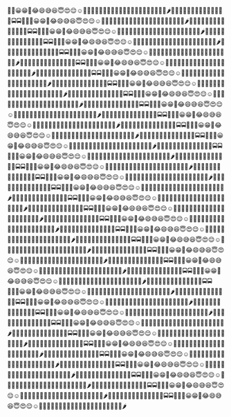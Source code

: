 😀😁🤣😂😄😅😆😇😍😌☺️🙂🙂🙂😒😏🤠🤡😳😡😔🐶🐱🐭🦅🙊🐯🙈🐴🐝🐁🐖🌶🥔🍠🍠🥞🧀🍕🍳🤾‍♀️🚴🥇🥈🚐🚐🚍🚍🚉😀😁🤣😂😄😅😆😇😍😌☺️🙂🙂🙂😒😏🤠🤡😳😡😔🐶🐱🐭🦅🙊🐯🙈🐴🐝🐁🐖🌶🥔🍠🍠🥞🧀🍕🍳🤾‍♀️🚴🥇🥈🚐🚐🚍🚍🚉😀😁🤣😂😄😅😆😇😍😌☺️🙂🙂🙂😒😏🤠🤡😳😡😔🐶🐱🐭🦅🙊🐯🙈🐴🐝🐁🐖🌶🥔🍠🍠🥞🧀🍕🍳🤾‍♀️🚴🥇🥈🚐🚐🚍🚍🚉😀😁🤣😂😄😅😆😇😍😌☺️🙂🙂🙂😒😏🤠🤡😳😡😔🐶🐱🐭🦅🙊🐯🙈🐴🐝🐁🐖🌶🥔🍠🍠🥞🧀🍕🍳🤾‍♀️🚴🥇🥈🚐🚐🚍🚍🚉😀😁🤣😂😄😅😆😇😍😌☺️🙂🙂🙂😒😏🤠🤡😳😡😔🐶🐱🐭🦅🙊🐯🙈🐴🐝🐁🐖🌶🥔🍠🍠🥞🧀🍕🍳🤾‍♀️🚴🥇🥈🚐🚐🚍🚍🚉😀😁🤣😂😄😅😆😇😍😌☺️🙂🙂🙂😒😏🤠🤡😳😡😔🐶🐱🐭🦅🙊🐯🙈🐴🐝🐁🐖🌶🥔🍠🍠🥞🧀🍕🍳🤾‍♀️🚴🥇🥈🚐🚐🚍🚍🚉😀😁🤣😂😄😅😆😇😍😌☺️🙂🙂🙂😒😏🤠🤡😳😡😔🐶🐱🐭🦅🙊🐯🙈🐴🐝🐁🐖🌶🥔🍠🍠🥞🧀🍕🍳🤾‍♀️🚴🥇🥈🚐🚐🚍🚍🚉😀😁🤣😂😄😅😆😇😍😌☺️🙂🙂🙂😒😏🤠🤡😳😡😔🐶🐱🐭🦅🙊🐯🙈🐴🐝🐁🐖🌶🥔🍠🍠🥞🧀🍕🍳🤾‍♀️🚴🥇🥈🚐🚐🚍🚍🚉😀😁🤣😂😄😅😆😇😍😌☺️🙂🙂🙂😒😏🤠🤡😳😡😔🐶🐱🐭🦅🙊🐯🙈🐴🐝🐁🐖🌶🥔🍠🍠🥞🧀🍕🍳🤾‍♀️🚴🥇🥈🚐🚐🚍🚍🚉😀😁🤣😂😄😅😆😇😍😌☺️🙂🙂🙂😒😏🤠🤡😳😡😔🐶🐱🐭🦅🙊🐯🙈🐴🐝🐁🐖🌶🥔🍠🍠🥞🧀🍕🍳🤾‍♀️🚴🥇🥈🚐🚐🚍🚍🚉😀😁🤣😂😄😅😆😇😍😌☺️🙂🙂🙂😒😏🤠🤡😳😡😔🐶🐱🐭🦅🙊🐯🙈🐴🐝🐁🐖🌶🥔🍠🍠🥞🧀🍕🍳🤾‍♀️🚴🥇🥈🚐🚐🚍🚍🚉😀😁🤣😂😄😅😆😇😍😌☺️🙂🙂🙂😒😏🤠🤡😳😡😔🐶🐱🐭🦅🙊🐯🙈🐴🐝🐁🐖🌶🥔🍠🍠🥞🧀🍕🍳🤾‍♀️🚴🥇🥈🚐🚐🚍🚍🚉😀😁🤣😂😄😅😆😇😍😌☺️🙂🙂🙂😒😏🤠🤡😳😡😔🐶🐱🐭🦅🙊🐯🙈🐴🐝🐁🐖🌶🥔🍠🍠🥞🧀🍕🍳🤾‍♀️🚴🥇🥈🚐🚐🚍🚍🚉😀😁🤣😂😄😅😆😇😍😌☺️🙂🙂🙂😒😏🤠🤡😳😡😔🐶🐱🐭🦅🙊🐯🙈🐴🐝🐁🐖🌶🥔🍠🍠🥞🧀🍕🍳🤾‍♀️🚴🥇🥈🚐🚐🚍🚍🚉😀😁🤣😂😄😅😆😇😍😌☺️🙂🙂🙂😒😏🤠🤡😳😡😔🐶🐱🐭🦅🙊🐯🙈🐴🐝🐁🐖🌶🥔🍠🍠🥞🧀🍕🍳🤾‍♀️🚴🥇🥈🚐🚐🚍🚍🚉😀😁🤣😂😄😅😆😇😍😌☺️🙂🙂🙂😒😏🤠🤡😳😡😔🐶🐱🐭🦅🙊🐯🙈🐴🐝🐁🐖🌶🥔🍠🍠🥞🧀🍕🍳🤾‍♀️🚴🥇🥈🚐🚐🚍🚍🚉😀😁🤣😂😄😅😆😇😍😌☺️🙂🙂🙂😒😏🤠🤡😳😡😔🐶🐱🐭🦅🙊🐯🙈🐴🐝🐁🐖🌶🥔🍠🍠🥞🧀🍕🍳🤾‍♀️🚴🥇🥈🚐🚐🚍🚍🚉😀😁🤣😂😄😅😆😇😍😌☺️🙂🙂🙂😒😏🤠🤡😳😡😔🐶🐱🐭🦅🙊🐯🙈🐴🐝🐁🐖🌶🥔🍠🍠🥞🧀🍕🍳🤾‍♀️🚴🥇🥈🚐🚐🚍🚍🚉😀😁🤣😂😄😅😆😇😍😌☺️🙂🙂🙂😒😏🤠🤡😳😡😔🐶🐱🐭🦅🙊🐯🙈🐴🐝🐁🐖🌶🥔🍠🍠🥞🧀🍕🍳🤾‍♀️🚴🥇🥈🚐🚐🚍🚍🚉😀😁🤣😂😄😅😆😇😍😌☺️🙂🙂🙂😒😏🤠🤡😳😡😔🐶🐱🐭🦅🙊🐯🙈🐴🐝🐁🐖🌶🥔🍠🍠🥞🧀🍕🍳🤾‍♀️🚴🥇🥈🚐🚐🚍🚍🚉😀😁🤣😂😄😅😆😇😍😌☺️🙂🙂🙂😒😏🤠🤡😳😡😔🐶🐱🐭🦅🙊🐯🙈🐴🐝🐁🐖🌶🥔🍠🍠🥞🧀🍕🍳🤾‍♀️🚴🥇🥈🚐🚐🚍🚍🚉😀😁🤣😂😄😅😆😇😍😌☺️🙂🙂🙂😒😏🤠🤡😳😡😔🐶🐱🐭🦅🙊🐯🙈🐴🐝🐁🐖🌶🥔🍠🍠🥞🧀🍕🍳🤾‍♀️🚴🥇🥈🚐🚐🚍🚍🚉😀😁🤣😂😄😅😆😇😍😌☺️🙂🙂🙂😒😏🤠🤡😳😡😔🐶🐱🐭🦅🙊🐯🙈🐴🐝🐁🐖🌶🥔🍠🍠🥞🧀🍕🍳🤾‍♀️🚴🥇🥈🚐🚐🚍🚍🚉😀😁🤣😂😄😅😆😇😍😌☺️🙂🙂🙂😒😏🤠🤡😳😡😔🐶🐱🐭🦅🙊🐯🙈🐴🐝🐁🐖🌶🥔🍠🍠🥞🧀🍕🍳🤾‍♀️🚴🥇🥈🚐🚐🚍🚍🚉😀😁🤣😂😄😅😆😇😍😌☺️🙂🙂🙂😒😏🤠🤡😳😡😔🐶🐱🐭🦅🙊🐯🙈🐴🐝🐁🐖🌶🥔🍠🍠🥞🧀🍕🍳🤾‍♀️🚴🥇🥈🚐🚐🚍🚍🚉😀😁🤣😂😄😅😆😇😍😌☺️🙂🙂🙂😒😏🤠🤡😳😡😔🐶🐱🐭🦅🙊🐯🙈🐴🐝🐁🐖🌶🥔🍠🍠🥞🧀🍕🍳🤾‍♀️🚴🥇🥈🚐🚐🚍🚍🚉😀😁🤣😂😄😅😆😇😍😌☺️🙂🙂🙂😒😏🤠🤡😳😡😔🐶🐱🐭🦅🙊🐯🙈🐴🐝🐁🐖🌶🥔🍠🍠🥞🧀🍕🍳🤾‍♀️🚴🥇🥈🚐🚐🚍🚍🚉😀😁🤣😂😄😅😆😇😍😌☺️🙂🙂🙂😒😏🤠🤡😳😡😔🐶🐱🐭🦅🙊🐯🙈🐴🐝🐁🐖🌶🥔🍠🍠🥞🧀🍕🍳🤾‍♀️🚴🥇🥈🚐🚐🚍🚍🚉😀😁🤣😂😄😅😆😇😍😌☺️🙂🙂🙂😒😏🤠🤡😳😡😔🐶🐱🐭🦅🙊🐯🙈🐴🐝🐁🐖🌶🥔🍠🍠🥞🧀🍕🍳🤾‍♀️🚴🥇🥈🚐🚐🚍🚍🚉😀😁🤣😂😄😅😆😇😍😌☺️🙂🙂🙂😒😏🤠🤡😳😡😔🐶🐱🐭🦅🙊🐯🙈🐴🐝🐁🐖🌶🥔🍠🍠🥞🧀🍕🍳🤾‍♀️🚴🥇🥈🚐🚐🚍🚍🚉😀😁🤣😂😄😅😆😇😍😌☺️🙂🙂🙂😒😏🤠🤡😳😡😔🐶🐱🐭🦅🙊🐯🙈🐴🐝🐁🐖🌶🥔🍠🍠🥞🧀🍕🍳🤾‍♀️🚴🥇🥈🚐🚐🚍🚍🚉😀😁🤣😂😄😅😆😇😍😌☺️🙂🙂🙂😒😏🤠🤡😳😡😔🐶🐱🐭🦅🙊🐯🙈🐴🐝🐁🐖🌶🥔🍠🍠🥞🧀🍕🍳🤾‍♀️🚴🥇🥈🚐🚐🚍🚍🚉😀😁🤣😂😄😅😆😇😍😌☺️🙂🙂🙂😒😏🤠🤡😳😡😔🐶🐱🐭🦅🙊🐯🙈🐴🐝🐁🐖🌶🥔🍠🍠🥞🧀🍕🍳🤾‍♀️🚴🥇🥈🚐🚐🚍🚍🚉😀😁🤣😂😄😅😆😇😍😌☺️🙂🙂🙂😒😏🤠🤡😳😡😔🐶🐱🐭🦅🙊🐯🙈🐴🐝🐁🐖🌶🥔🍠🍠🥞🧀🍕🍳🤾‍♀️🚴🥇🥈🚐🚐🚍🚍🚉😀😁🤣😂😄😅😆😇😍😌☺️🙂🙂🙂😒😏🤠🤡😳😡😔🐶🐱🐭🦅🙊🐯🙈🐴🐝🐁🐖🌶🥔🍠🍠🥞🧀🍕🍳🤾‍♀️🚴🥇🥈🚐🚐🚍🚍🚉😀😁🤣😂😄😅😆😇😍😌☺️🙂🙂🙂😒😏🤠🤡😳😡😔🐶🐱🐭🦅🙊🐯🙈🐴🐝🐁🐖🌶